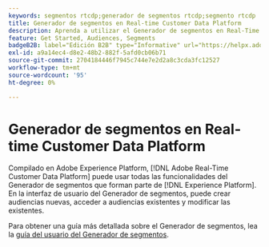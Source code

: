 ```yaml
---
keywords: segmentos rtcdp;generador de segmentos rtcdp;segmento rtcdp
title: Generador de segmentos en Real-time Customer Data Platform
description: Aprenda a utilizar el Generador de segmentos en Real-Time CDP para definir audiencias.
feature: Get Started, Audiences, Segments
badgeB2B: label="Edición B2B" type="Informative" url="https://helpx.adobe.com/es/legal/product-descriptions/real-time-customer-data-platform-b2b-edition-prime-and-ultimate-packages.html newtab=true"
exl-id: a9a14ec4-d8e2-48b2-882f-5afd0cb06b71
source-git-commit: 2704184446f7945c744e7e2d2a8c3cda3fc12527
workflow-type: tm+mt
source-wordcount: '95'
ht-degree: 0%

---
```


# Generador de segmentos en Real-time Customer Data Platform

Compilado en Adobe Experience Platform, [!DNL Adobe Real-Time Customer Data Platform] puede usar todas las funcionalidades del Generador de segmentos que forman parte de [!DNL Experience Platform]. En la interfaz de usuario del Generador de segmentos, puede crear audiencias nuevas, acceder a audiencias existentes y modificar las existentes.

Para obtener una guía más detallada sobre el Generador de segmentos, lea la [guía del usuario del Generador de segmentos](../../segmentation/ui/segment-builder.md).
